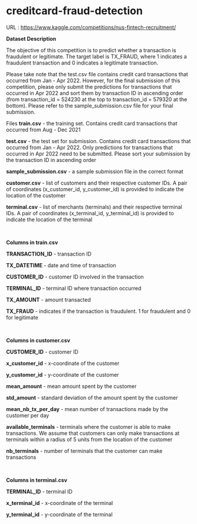 # creditcard-fraud-detection

URL : https://www.kaggle.com/competitions/nus-fintech-recruitment/


**Dataset Description**


The objective of this competition is to predict whether a transaction is fraudulent or legitimate. The target label is TX_FRAUD, where 1 indicates a fraudulent transaction and 0 indicates a legitimate transaction.

Please take note that the test.csv file contains credit card transactions that occurred from Jan - Apr 2022. However, for the final submission of this competition, please only submit the predictions for transactions that occurred in Apr 2022 and sort them by transaction ID in ascending order (from transaction_id = 524230 at the top to transaction_id = 579320 at the bottom). Please refer to the sample_submission.csv file for your final submission.

Files
**train.csv** - the training set. Contains credit card transactions that occurred from Aug - Dec 2021

**test.csv** - the test set for submission. Contains credit card transactions that occurred from Jan - Apr 2022. Only predictions for transactions that occurred in Apr 2022 need to be submitted. Please sort your submission by the transaction ID in ascending order

**sample_submission.csv** - a sample submission file in the correct format

**customer.csv** - list of customers and their respective customer IDs. A pair of coordinates (x_customer_id, y_customer_id) is provided to indicate the location of the customer

**terminal.csv** - list of merchants (terminals) and their respective terminal IDs. A pair of coordinates (x_terminal_id, y_terminal_id) is provided to indicate the location of the terminal


<br />


**Columns in train.csv**

**TRANSACTION_ID** - transaction ID

**TX_DATETIME** - date and time of transaction

**CUSTOMER_ID** - customer ID involved in the transaction

**TERMINAL_ID** - terminal ID where transaction occurred

**TX_AMOUNT** - amount transacted

**TX_FRAUD** - indicates if the transaction is fraudulent. 1 for fraudulent and 0 for legitimate


<br />


**Columns in customer.csv**

**CUSTOMER_ID** - customer ID

**x_customer_id** - x-coordinate of the customer

**y_customer_id** - y-coordinate of the customer

**mean_amount** - mean amount spent by the customer

**std_amount** - standard deviation of the amount spent by the customer

**mean_nb_tx_per_day** - mean number of transactions made by the customer per day

**available_terminals** - terminals where the customer is able to make transactions. We assume that customers can only make transactions at terminals within a radius of 5 units from the location of the customer

**nb_terminals** - number of terminals that the customer can make transactions


<br />


**Columns in terminal.csv**

**TERMINAL_ID** - terminal ID

**x_terminal_id** - x-coordinate of the terminal

**y_terminal_id** - y-coordinate of the terminal





